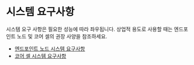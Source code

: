 # 시스템 요구사항 <a id="system-requirements"></a>

시스템 요구 사항은 필요한 성능에 따라 좌우됩니다. 상업적 용도로 사용할 때는 엔드포인트 노드 및 코어 셀의 권장 사양을 참조하세요.

- [엔드포인트 노드 시스템 요구사항](../../endpoint-node/system-requirements.md)
- [코어 셀 시스템 요구사항](../../core-cell/system-requirements.md)

